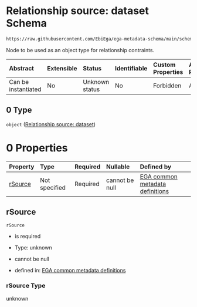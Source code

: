 # Relationship source: dataset Schema

```txt
https://raw.githubusercontent.com/EbiEga/ega-metadata-schema/main/schemas/EGA.dataset.json#/properties/datasetRelationships/items/allOf/1/anyOf/1/allOf/1/anyOf/0
```

Node to be used as an object type for relationship contraints.

| Abstract            | Extensible | Status         | Identifiable | Custom Properties | Additional Properties | Access Restrictions | Defined In                                                                     |
| :------------------ | :--------- | :------------- | :----------- | :---------------- | :-------------------- | :------------------ | :----------------------------------------------------------------------------- |
| Can be instantiated | No         | Unknown status | No           | Forbidden         | Allowed               | none                | [EGA.dataset.json\*](../../../schemas/EGA.dataset.json "open original schema") |

## 0 Type

`object` ([Relationship source: dataset](ega-12-definitions-relationship-source-dataset.md))

# 0 Properties

| Property            | Type          | Required | Nullable       | Defined by                                                                                                                                                                                                                                                     |
| :------------------ | :------------ | :------- | :------------- | :------------------------------------------------------------------------------------------------------------------------------------------------------------------------------------------------------------------------------------------------------------- |
| [rSource](#rsource) | Not specified | Required | cannot be null | [EGA common metadata definitions](ega-12-definitions-relationship-source-dataset-properties-rsource.md "https://raw.githubusercontent.com/EbiEga/ega-metadata-schema/main/schemas/EGA.common-definitions.json#/definitions/rSourceDataset/properties/rSource") |

## rSource



`rSource`

*   is required

*   Type: unknown

*   cannot be null

*   defined in: [EGA common metadata definitions](ega-12-definitions-relationship-source-dataset-properties-rsource.md "https://raw.githubusercontent.com/EbiEga/ega-metadata-schema/main/schemas/EGA.common-definitions.json#/definitions/rSourceDataset/properties/rSource")

### rSource Type

unknown
